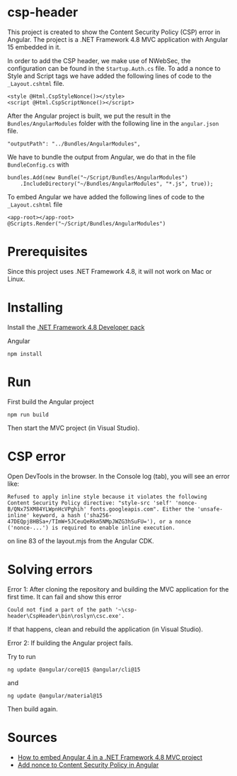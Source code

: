 # csp-header
This project is created to show the Content Security Policy (CSP) error in Angular. The project is a .NET Framework 4.8 MVC application with Angular 15 embedded in it.

In order to add the CSP header, we make use of NWebSec, the configuration can be found in the `Startup.Auth.cs` file. To add a nonce to Style and Script tags we have added the following lines of code to the `_Layout.cshtml` file.

```
<style @Html.CspStyleNonce()></style>
<script @Html.CspScriptNonce()></script>
```

After the Angular project is built, we put the result in the `Bundles/AngularModules` folder with the following line in the `angular.json` file.

```
"outputPath": "../Bundles/AngularModules",
```

We have to bundle the output from Angular, we do that in the file `BundleConfig.cs` with

```
bundles.Add(new Bundle("~/Script/Bundles/AngularModules")
	.IncludeDirectory("~/Bundles/AngularModules", "*.js", true));
```

To embed Angular we have added the following lines of code to the `_Layout.cshtml` file

```
<app-root></app-root>
@Scripts.Render("~/Script/Bundles/AngularModules")
```

# Prerequisites
Since this project uses .NET Framework 4.8, it will not work on Mac or Linux.

# Installing
Install the [.NET Framework 4.8 Developer pack](https://dotnet.microsoft.com/en-us/download/dotnet-framework/net48)

Angular

```
npm install
```

# Run
First build the Angular project
```
npm run build
```

Then start the MVC project (in Visual Studio).

# CSP error
Open DevTools in the browser. In the Console log (tab), you will see an error like:

`
Refused to apply inline style because it violates the following Content Security Policy directive: "style-src 'self' 'nonce-B/QNx75XM84YLWpnHcVPghih' fonts.googleapis.com". Either the 'unsafe-inline' keyword, a hash ('sha256-47DEQpj8HBSa+/TImW+5JCeuQeRkm5NMpJWZG3hSuFU='), or a nonce ('nonce-...') is required to enable inline execution.
`

on line 83 of the layout.mjs from the Angular CDK.

# Solving errors

Error 1:
After cloning the repository and building the MVC application for the first time. It can fail and show this error

```
Could not find a part of the path '~\csp-header\CspHeader\bin\roslyn\csc.exe'.
```

If that happens, clean and rebuild the application (in Visual Studio).

Error 2:
If building the Angular project fails.

Try to run 
```
ng update @angular/core@15 @angular/cli@15
```

and 

```
ng update @angular/material@15
```

Then build again.

# Sources

- [How to embed Angular 4 in a .NET Framework 4.8 MVC project](https://dotnetthoughts.net/how-to-use-angular4-wth-aspnet-mvc/)
- [Add nonce to Content Security Policy in Angular](https://dev.to/ferdiesletering/how-to-implement-an-inline-styles-content-security-policy-with-angular-and-nginx-2ke2)
